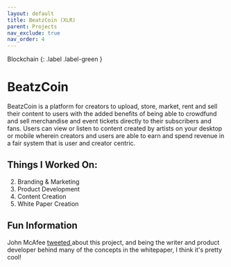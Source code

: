 ```yaml
---
layout: default
title: BeatzCoin (XLR)
parent: Projects
nav_exclude: true
nav_order: 4
---
```

Blockchain
{: .label .label-green }

# BeatzCoin

BeatzCoin is a platform for creators to upload, store, market, rent and sell their content to users with the added benefits of being able to crowdfund and sell merchandise and event tickets directly to their subscribers and fans. Users can view or listen to content created by artists on your desktop or mobile wherein creators and users are able to earn and spend revenue in a fair system that is user and creator centric.
<br>

## Things I Worked On: 

2. Branding & Marketing
3. Product Development
4. Content Creation
5. White Paper Creation

## Fun Information

John McAfee <a href="https://twitter.com/officialmcafee/status/1101882160720560128" target="0"> tweeted </a> about this project, and being the writer and product developer behind many of the concepts in the whitepaper, I think it's pretty cool!
